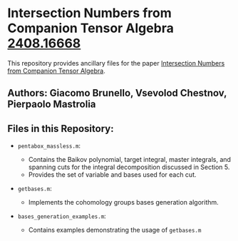# Intersection Numbers from Companion Tensor Algebra [2408.16668](https://arxiv.org/abs/2408.16668)

This repository provides ancillary files for the paper
[Intersection Numbers from Companion Tensor Algebra](https://arxiv.org/abs/2408.16668).

## Authors: Giacomo Brunello, Vsevolod Chestnov, Pierpaolo Mastrolia

## Files in this Repository:

- `pentabox_massless.m`:
    * Contains the Baikov polynomial, target integral, master integrals, and spanning cuts
      for the integral decomposition discussed in Section 5. 
    * Provides the set of variable and bases used for each cut.

- `getbases.m`:
    * Implements the cohomology groups bases generation algorithm.

- `bases_generation_examples.m`:
    * Contains examples demonstrating the usage of `getbases.m`